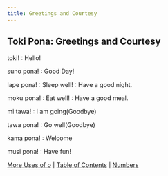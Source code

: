 ```yaml
---
title: Greetings and Courtesy
---
```


## Toki Pona: Greetings and Courtesy

toki!
: Hello!

suno pona!
: Good Day!

lape pona!
: Sleep well!
: Have a good night.

moku pona!
: Eat well!
: Have a good meal.

mi tawa!
: I am going(Goodbye)

tawa pona!
: Go well(Goodbye)

kama pona!
: Welcome

musi pona!
: Have fun!

[More Uses of o](48o.md) | [Table of Contents](toc.md) | [Numbers](50Numbers.md)
